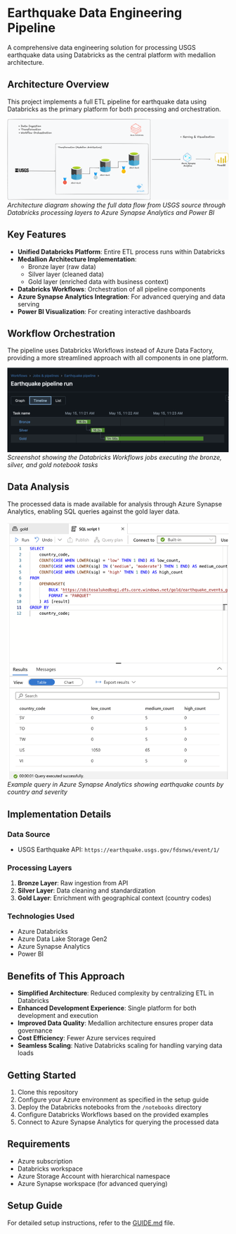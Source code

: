 # Earthquake Data Engineering Pipeline

A comprehensive data engineering solution for processing USGS earthquake data using Databricks as the central platform with medallion architecture.

## Architecture Overview

This project implements a full ETL pipeline for earthquake data using Databricks as the primary platform for both processing and orchestration.

![Architecture Diagram](./images/architecture_diagram.png)
*Architecture diagram showing the full data flow from USGS source through Databricks processing layers to Azure Synapse Analytics and Power BI*

## Key Features

- **Unified Databricks Platform**: Entire ETL process runs within Databricks
- **Medallion Architecture Implementation**: 
  - Bronze layer (raw data)
  - Silver layer (cleaned data)
  - Gold layer (enriched data with business context)
- **Databricks Workflows**: Orchestration of all pipeline components
- **Azure Synapse Analytics Integration**: For advanced querying and data serving
- **Power BI Visualization**: For creating interactive dashboards

## Workflow Orchestration

The pipeline uses Databricks Workflows instead of Azure Data Factory, providing a more streamlined approach with all components in one platform.

![Databricks Workflows](./images/databricks_workflows.png)
*Screenshot showing the Databricks Workflows jobs executing the bronze, silver, and gold notebook tasks*

## Data Analysis

The processed data is made available for analysis through Azure Synapse Analytics, enabling SQL queries against the gold layer data.

![Synapse Analytics Query](./images/synapse_query.png)
*Example query in Azure Synapse Analytics showing earthquake counts by country and severity*

## Implementation Details

### Data Source
- USGS Earthquake API: `https://earthquake.usgs.gov/fdsnws/event/1/`

### Processing Layers
1. **Bronze Layer**: Raw ingestion from API
2. **Silver Layer**: Data cleaning and standardization
3. **Gold Layer**: Enrichment with geographical context (country codes)

### Technologies Used
- Azure Databricks
- Azure Data Lake Storage Gen2
- Azure Synapse Analytics
- Power BI

## Benefits of This Approach

- **Simplified Architecture**: Reduced complexity by centralizing ETL in Databricks
- **Enhanced Development Experience**: Single platform for both development and execution
- **Improved Data Quality**: Medallion architecture ensures proper data governance
- **Cost Efficiency**: Fewer Azure services required
- **Seamless Scaling**: Native Databricks scaling for handling varying data loads

## Getting Started

1. Clone this repository
2. Configure your Azure environment as specified in the setup guide
3. Deploy the Databricks notebooks from the `/notebooks` directory
4. Configure Databricks Workflows based on the provided examples
5. Connect to Azure Synapse Analytics for querying the processed data

## Requirements

- Azure subscription
- Databricks workspace
- Azure Storage Account with hierarchical namespace
- Azure Synapse workspace (for advanced querying)

## Setup Guide

For detailed setup instructions, refer to the [GUIDE.md](./guide.md) file.


